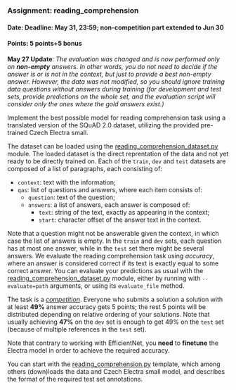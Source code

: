 ### Assignment: reading_comprehension
#### Date: Deadline: May 31, 23:59; non-competition part extended to Jun 30
#### Points: 5 points+5 bonus

**May 27 Update**: _The evaluation was changed and is now performed only on
**non-empty** answers. In other words, you do not need to decide if the answer is or
is not in the context, but just to provide a best non-empty answer. However,
the data was not modified, so you should ignore training data questions without
answers during training (for development and test sets, provide predictions on
the whole set, and the evaluation script will consider only the ones where
the gold answers exist.)_

Implement the best possible model for reading comprehension task using
a translated version of the SQuAD 2.0 dataset, utilizing the provided
pre-trained Czech Electra small.

The dataset can be loaded using the
[reading_comprehension_dataset.py](https://github.com/ufal/npfl114/tree/master/labs/11/reading_comprehension_dataset.py)
module. The loaded dataset is the direct reprentation of the data and not yet
ready to be directly trained on. Each of the `train`, `dev` and `test` datasets
are composed of a list of paragraphs, each consisting of:
- `context`: text with the information;
- `qas`: list of questions and answers, where each item consists of:
  - `question`: text of the question;
  - `answers`: a list of answers, each answer is composed of:
    - `text`: string of the text, exactly as appearing in the context;
    - `start`: character offset of the answer text in the context.

Note that a question might not be answerable given the context, in which case
the list of answers is empty. In the `train` and `dev` sets, each question has
at most one answer, while in the `test` set there might be several answers.
We evaluate the reading comprehension task using _accuracy_, where an answer is
considered correct if its text is exactly equal to some correct answer.
You can evaluate your predictions as usual with the
[reading_comprehension_dataset.py](https://github.com/ufal/npfl114/tree/master/labs/11/reading_comprehension_dataset.py)
module, either by running with `--evaluate=path` arguments, or using its
`evaluate_file` method.

The task is a [_competition_](https://ufal.mff.cuni.cz/courses/npfl114/2021-summer#competitions). Everyone who submits a solution
a solution with at least **49%** answer accuracy gets 5 points; the rest 5 points
will be distributed depending on relative ordering of your solutions. Note that
usually achieving **47%** on the `dev` set is enough to get 49% on the `test`
set (because of multiple references in the `test` set).

Note that contrary to working with EfficientNet, you **need** to **finetune**
the Electra model in order to achieve the required accuracy.

You can start with the
[reading_comprehension.py](https://github.com/ufal/npfl114/tree/master/labs/11/reading_comprehension.py)
template, which among others (down)loads the data and Czech Electra small model, and describes
the format of the required test set annotations.
